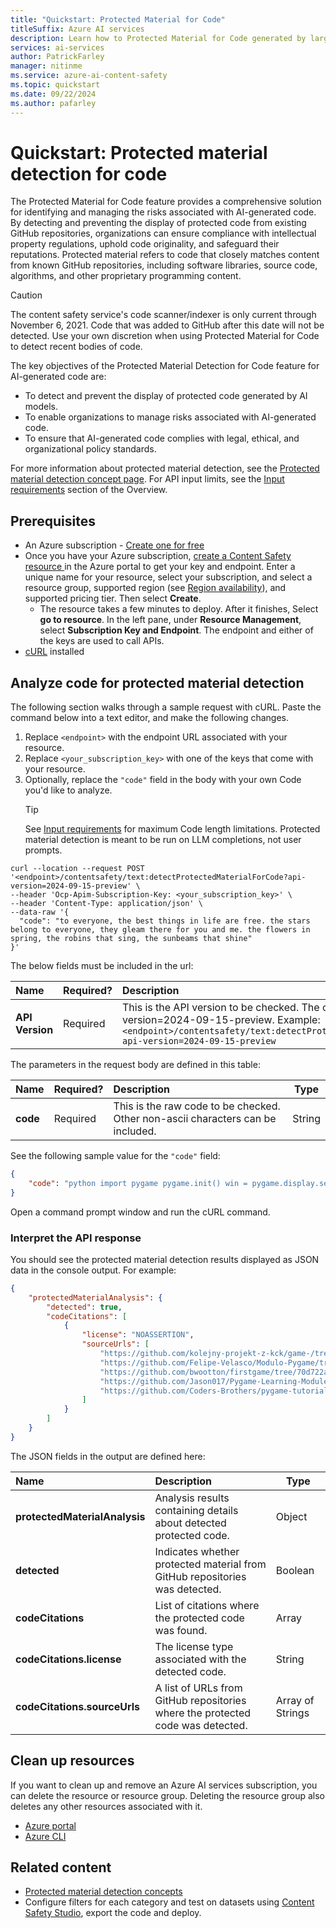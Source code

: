 ```yaml
---
title: "Quickstart: Protected Material for Code"
titleSuffix: Azure AI services
description: Learn how to Protected Material for Code generated by large language models and mitigate risk with Azure AI Content Safety.
services: ai-services
author: PatrickFarley
manager: nitinme
ms.service: azure-ai-content-safety
ms.topic: quickstart
ms.date: 09/22/2024
ms.author: pafarley
---
```


# Quickstart: Protected material detection for code

The Protected Material for Code feature provides a comprehensive solution for identifying and managing the risks associated with AI-generated code. By detecting and preventing the display of protected code from existing GitHub repositories, organizations can ensure compliance with intellectual property regulations, uphold code originality, and safeguard their reputations. Protected material refers to code that closely matches content from known GitHub repositories, including software libraries, source code, algorithms, and other proprietary programming content.

> [!CAUTION]
> The content safety service's code scanner/indexer is only current through November 6, 2021. Code that was added to GitHub after this date will not be detected. Use your own discretion when using Protected Material for Code to detect recent bodies of code.

The key objectives of the Protected Material Detection for Code feature for AI-generated code are:

- To detect and prevent the display of protected code generated by AI models.
- To enable organizations to manage risks associated with AI-generated code.
- To ensure that AI-generated code complies with legal, ethical, and organizational policy standards.

For more information about protected material detection, see the [Protected material detection concept page](./concepts/protected-material.md). For API input limits, see the [Input requirements](./overview.md#input-requirements) section of the Overview. 



## Prerequisites

* An Azure subscription - [Create one for free](https://azure.microsoft.com/free/cognitive-services/) 
* Once you have your Azure subscription, <a href="https://aka.ms/acs-create"  title="Create a Content Safety resource"  target="_blank">create a Content Safety resource </a> in the Azure portal to get your key and endpoint. Enter a unique name for your resource, select your subscription, and select a resource group, supported region (see [Region availability](/azure/ai-services/content-safety/overview#region-availability)), and supported pricing tier. Then select **Create**.
  * The resource takes a few minutes to deploy. After it finishes, Select **go to resource**. In the left pane, under **Resource Management**, select **Subscription Key and Endpoint**. The endpoint and either of the keys are used to call APIs.
* [cURL](https://curl.haxx.se/) installed

## Analyze code for protected material detection

The following section walks through a sample request with cURL. Paste the command below into a text editor, and make the following changes.

1. Replace `<endpoint>` with the endpoint URL associated with your resource.
1. Replace `<your_subscription_key>` with one of the keys that come with your resource.
1. Optionally, replace the `"code"` field in the body with your own Code you'd like to analyze.
    > [!TIP]
    > See [Input requirements](./overview.md#input-requirements) for maximum Code length limitations. Protected material detection is meant to be run on LLM completions, not user prompts.

```shell
curl --location --request POST '<endpoint>/contentsafety/text:detectProtectedMaterialForCode?api-version=2024-09-15-preview' \
--header 'Ocp-Apim-Subscription-Key: <your_subscription_key>' \
--header 'Content-Type: application/json' \
--data-raw '{
  "code": "to everyone, the best things in life are free. the stars belong to everyone, they gleam there for you and me. the flowers in spring, the robins that sing, the sunbeams that shine"
}'
```
The below fields must be included in the url:

| Name      |Required?  |  Description | Type   |
| :------- |-------- |:--------------- | ------ |
| **API Version** |Required |This is the API version to be checked. The current version is: api-version=2024-09-15-preview. Example: `<endpoint>/contentsafety/text:detectProtectedMaterialForCode?api-version=2024-09-15-preview` |String |

The parameters in the request body are defined in this table:

| Name        | Required?     | Description  | Type    |
| :---------- | ----------- | :------------ | ------- |
| **code**    | Required | This is the raw code to be checked. Other non-ascii characters can be included. | String  |

See the following sample value for the `"code"` field:
```json
{
    "code": "python import pygame pygame.init() win = pygame.display.set_mode((500, 500)) pygame.display.set_caption(My Game) x = 50 y = 50 width = 40 height = 60 vel = 5 run = True while run: pygame.time.delay(100) for event in pygame.event.get(): if event.type == pygame.QUIT: run = False keys = pygame.key.get_pressed() if keys[pygame.K_LEFT] and x > vel: x -= vel if keys[pygame.K_RIGHT] and x < 500 - width - vel: x += vel if keys[pygame.K_UP] and y > vel: y -= vel if keys[pygame.K_DOWN] and y < 500 - height - vel: y += vel win.fill((0, 0, 0)) pygame.draw.rect(win, (255, 0, 0), (x, y, width, height)) pygame.display.update() pygame.quit()"
}
```

Open a command prompt window and run the cURL command.

### Interpret the API response

You should see the protected material detection results displayed as JSON data in the console output. For example:

```json
{
    "protectedMaterialAnalysis": {
        "detected": true,
        "codeCitations": [
            {
                "license": "NOASSERTION",
                "sourceUrls": [
                    "https://github.com/kolejny-projekt-z-kck/game-/tree/f134099ce970da951bac9baac83c7885e991c676/ganeee.py",
                    "https://github.com/Felipe-Velasco/Modulo-Pygame/tree/11490c44a951812dc0c6424b68b1e14fc5cc4c0b/pygame%20basics.py",
                    "https://github.com/bwootton/firstgame/tree/70d722a6b1ccb79bfa56d9cc69932051848c44bf/jump.py",
                    "https://github.com/Jason017/Pygame-Learning-Module/tree/17cd69f169d3759e00816ed4a3795dd6db7e157f/pygameModule02.py",
                    "https://github.com/Coders-Brothers/pygame-tutorial/tree/1b481f5687cdda7c0765089780ef451af6e175cd/lesson-2.py"
                ]
            }
        ]
    }
}
```

The JSON fields in the output are defined here:

| Name     | Description   | Type   |
| :------------- | :--------------- | ------ |
| **protectedMaterialAnalysis**   | Analysis results containing details about detected protected code. | Object |
| **detected** | Indicates whether protected material from GitHub repositories was detected. | Boolean |
| **codeCitations** | List of citations where the protected code was found. | Array |
| **codeCitations.license** | The license type associated with the detected code. | String |
| **codeCitations.sourceUrls** | A list of URLs from GitHub repositories where the protected code was detected.  | Array of Strings |


## Clean up resources

If you want to clean up and remove an Azure AI services subscription, you can delete the resource or resource group. Deleting the resource group also deletes any other resources associated with it.

- [Azure portal](../multi-service-resource.md?pivots=azportal#clean-up-resources)
- [Azure CLI](../multi-service-resource.md?pivots=azcli#clean-up-resources)


## Related content

* [Protected material detection concepts](./concepts/protected-material.md)
* Configure filters for each category and test on datasets using [Content Safety Studio](studio-quickstart.md), export the code and deploy.